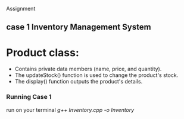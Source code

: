 Assignment 

## case 1 Inventory Management System

# Product class:
- Contains private data members (name, price, and quantity).
- The updateStock() function is used to change the product's stock.
- The display() function outputs the product's details.

### Running Case 1 
run on your terminal *g++ Inventory.cpp -o Inventory*
